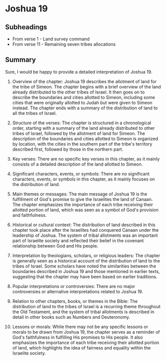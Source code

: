 # Joshua 19

## Subheadings

* From verse 1 - Land survey command
* From verse 11 - Remaining seven tribes allocations

## Summary

Sure, I would be happy to provide a detailed interpretation of Joshua 19.

1. Overview of the chapter:
Joshua 19 describes the allotment of land for the tribe of Simeon. The chapter begins with a brief overview of the land already distributed to the other tribes of Israel. It then goes on to describe the boundaries and cities allotted to Simeon, including some cities that were originally allotted to Judah but were given to Simeon instead. The chapter ends with a summary of the distribution of land to all the tribes of Israel.

2. Structure of the verses:
The chapter is structured in a chronological order, starting with a summary of the land already distributed to other tribes of Israel, followed by the allotment of land for Simeon. The description of the boundaries and cities allotted to Simeon is organized by location, with the cities in the southern part of the tribe's territory described first, followed by those in the northern part.

3. Key verses:
There are no specific key verses in this chapter, as it mainly consists of a detailed description of the land allotted to Simeon.

4. Significant characters, events, or symbols:
There are no significant characters, events, or symbols in this chapter, as it mainly focuses on the distribution of land.

5. Main themes or messages:
The main message of Joshua 19 is the fulfillment of God's promise to give the Israelites the land of Canaan. The chapter emphasizes the importance of each tribe receiving their allotted portion of land, which was seen as a symbol of God's provision and faithfulness.

6. Historical or cultural context:
The distribution of land described in this chapter took place after the Israelites had conquered Canaan under the leadership of Joshua. The system of tribal allotments was an important part of Israelite society and reflected their belief in the covenant relationship between God and His people.

7. Interpretation by theologians, scholars, or religious leaders:
The chapter is generally seen as a historical account of the distribution of land to the tribes of Israel. Some scholars have noted the similarities between the boundaries described in Joshua 19 and those mentioned in earlier texts, suggesting that the chapter may have been based on earlier traditions.

8. Popular interpretations or controversies:
There are no major controversies or alternative interpretations related to Joshua 19.

9. Relation to other chapters, books, or themes in the Bible:
The distribution of land to the tribes of Israel is a recurring theme throughout the Old Testament, and the system of tribal allotments is described in detail in other books such as Numbers and Deuteronomy.

10. Lessons or morals:
While there may not be any specific lessons or morals to be drawn from Joshua 19, the chapter serves as a reminder of God's faithfulness in fulfilling His promises to His people. It also emphasizes the importance of each tribe receiving their allotted portion of land, which highlights the idea of fairness and equality within the Israelite society.